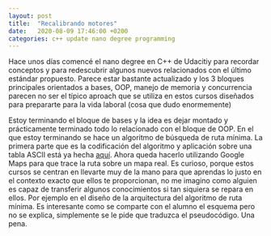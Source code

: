 ```yaml
---
layout: post
title:  "Recalibrando motores"
date:   2020-08-09 17:46:00 +0200
categories: c++ update nano degree programming
---
```

Hace unos días comencé el nano degree en C++ de Udacitiy para recordar conceptos y para redescubrir algunos nuevos relacionados con el último estándar propuesto. Parece estar bastante actualizado y los 3 bloques principales orientados a bases, OOP, manejo de memoria y concurrencia parecen no ser el típico aproach que se utiliza en estos cursos diseñados para prepararte para la vida laboral (cosa que dudo enormemente)

Estoy terminando el bloque de bases y la idea es dejar montado y prácticamente terminado todo lo relacionado con el bloque de OOP. En el que estoy terminando se hace un algoritmo de búsqueda de ruta mínima. La primera parte que es la codificación del algoritmo y aplicación sobre una tabla ASCII está ya hecha [aquí](https://github.com/joscormir/cpp-nanodegree-sandbox). Ahora queda hacerlo utilizando Google Maps para que trace la ruta sobre un mapa real. Es curioso, porque estos cursos se centran en llevarte muy de la mano para que aprendas lo justo en el contexto exacto que ellos te proporcionan, no me imagino como alguien es capaz de transferir algunos conocimientos si tan siquiera se repara en ellos. Por ejemplo en el diseño de la arquitectura del algoritmo de ruta mínima. Es interesante como se comparte con el alumno el esquema pero no se explica, simplemente se le pide que traduzca el pseudocódigo. Una pena.
